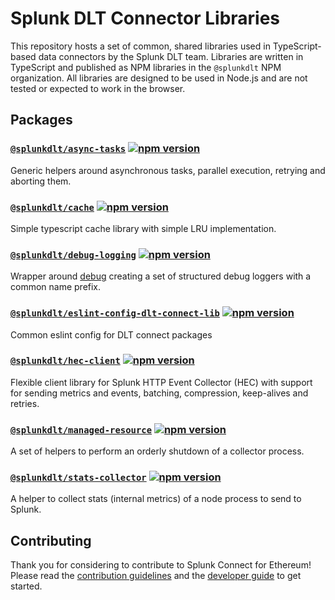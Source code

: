 # Splunk DLT Connector Libraries

This repository hosts a set of common, shared libraries used in TypeScript-based data connectors by the Splunk DLT team. Libraries are written in TypeScript and published as NPM libraries in the `@splunkdlt` NPM organization. All libraries are designed to be used in Node.js and are not tested or expected to work in the browser.

## Packages

<!-- PACKAGE-LIST -->

### [`@splunkdlt/async-tasks`](./packages/async-tasks) [![npm version](https://badge.fury.io/js/%40splunkdlt%2Fasync-tasks.svg)](https://npm.im/%40splunkdlt%2Fasync-tasks)

Generic helpers around asynchronous tasks, parallel execution, retrying and aborting them.

### [`@splunkdlt/cache`](./packages/cache) [![npm version](https://badge.fury.io/js/%40splunkdlt%2Fcache.svg)](https://npm.im/%40splunkdlt%2Fcache)

Simple typescript cache library with simple LRU implementation.

### [`@splunkdlt/debug-logging`](./packages/debug-logging) [![npm version](https://badge.fury.io/js/%40splunkdlt%2Fdebug-logging.svg)](https://npm.im/%40splunkdlt%2Fdebug-logging)

Wrapper around [debug](https://yarnpkg.com/en/package/debug) creating a set of structured debug loggers with a common name prefix.

### [`@splunkdlt/eslint-config-dlt-connect-lib`](./packages/eslint-config) [![npm version](https://badge.fury.io/js/%40splunkdlt%2Feslint-config-dlt-connect-lib.svg)](https://npm.im/%40splunkdlt%2Feslint-config-dlt-connect-lib)

Common eslint config for DLT connect packages

### [`@splunkdlt/hec-client`](./packages/hec-client) [![npm version](https://badge.fury.io/js/%40splunkdlt%2Fhec-client.svg)](https://npm.im/%40splunkdlt%2Fhec-client)

Flexible client library for Splunk HTTP Event Collector (HEC) with support for sending metrics and events, batching, compression, keep-alives and retries.

### [`@splunkdlt/managed-resource`](./packages/managed-resource) [![npm version](https://badge.fury.io/js/%40splunkdlt%2Fmanaged-resource.svg)](https://npm.im/%40splunkdlt%2Fmanaged-resource)

A set of helpers to perform an orderly shutdown of a collector process.

### [`@splunkdlt/stats-collector`](./packages/stats-collector) [![npm version](https://badge.fury.io/js/%40splunkdlt%2Fstats-collector.svg)](https://npm.im/%40splunkdlt%2Fstats-collector)

A helper to collect stats (internal metrics) of a node process to send to Splunk.

<!-- PACKAGE-LIST-END -->

## Contributing

Thank you for considering to contribute to Splunk Connect for Ethereum! Please read the [contribution guidelines](./CONTRIBUTING.md) and the [developer guide](./DEVELOPING.md) to get started.
